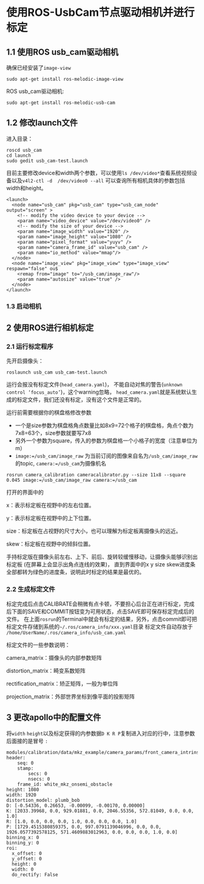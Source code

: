 # 使用ROS-UsbCam节点驱动相机并进行标定

## 1.1 使用ROS usb_cam驱动相机

确保已经安装了`image-view`

```
sudo apt-get install ros-melodic-image-view
```

ROS usb_cam驱动相机:

```
sudo apt-get install ros-melodic-usb-cam
```

## 1.2 修改launch文件

进入目录：

```
roscd usb_cam
cd launch
sudo gedit usb_cam-test.launch 
```

目前主要修改device和width两个参数，可以使用`ls /dev/video*`查看系统视频设备以及`v4l2-ctl -d  /dev/video0 --all`
可以查询所有相机具体的参数包括width和height。

```
<launch>
  <node name="usb_cam" pkg="usb_cam" type="usb_cam_node" output="screen" >
    <!-- modify the video device to your device -->
    <param name="video_device" value="/dev/video0" />
    <!-- modify the size of your device -->
    <param name="image_width" value="1920" />
    <param name="image_height" value="1080" />
    <param name="pixel_format" value="yuyv" />
    <param name="camera_frame_id" value="usb_cam" />
    <param name="io_method" value="mmap"/>
  </node>
  <node name="image_view" pkg="image_view" type="image_view" respawn="false" ou$
    <remap from="image" to="/usb_cam/image_raw"/>
    <param name="autosize" value="true" />
  </node>
</launch>
```

### 1.3 启动相机

## 2 使用ROS进行相机标定

### 2.1 运行标定程序

先开启摄像头：

```
roslaunch usb_cam usb_cam-test.launch
```

运行会报没有标定文件(`head_camera.yaml`)，
不能自动对焦的警告(`unknown control ‘focus_auto’`)，这个warning忽略，
`head_camera.yaml`就是系统默认生成的标定文件，我们还没有标定，没有这个文件是正常的。

运行前需要根据你的棋盘格修改参数

- 一个是size参数为棋盘格角点数量比如8x9=72个格子的棋盘格，角点个数为7x8=63个，size参数就要写7x8
- 另外一个参数为square，传入的参数为棋盘格一个小格子的宽度（注意单位为m）
- `image:=/usb_cam/image_raw` 为当前订阅的图像来自名为`/usb_cam/image_raw`的topic,
`camera:=/usb_cam`为摄像机名

```
rosrun camera_calibration cameracalibrator.py --size 11x8 --square 0.045 image:=/usb_cam/image_raw camera:=/usb_cam
```



打开的界面中的

x：表示标定板在视野中的左右位置。

y：表示标定板在视野中的上下位置。

size：标定板在占视野的尺寸大小，也可以理解为标定板离摄像头的远近。

skew：标定板在视野中的倾斜位置。

手持标定版在摄像头前左右、上下、前后、旋转较缓慢移动，让摄像头能够识别出标定板
(在屏幕上会显示出角点连线的效果)，
直到界面中的x y size skew进度条全部都转为绿色的进度条，说明此时标定的结果是最优的。


### 2.2 生成标定文件


标定完成后点击CALIBRATE会稍微有点卡顿，不要担心后台正在进行标定，完成后下面的SAVE和COMMIT按钮变为可用状态，点击SAVE即可保存标定完成后的文件。
在上面`rosrun`的Terminal中就会有标定的结果，另外，点击commit即可把标定文件存储到系统的`~/.ros/camera_info/xxx.yaml`目录
标定文件自动存放于 `/home/UserName/.ros/camera_info/usb_cam.yaml`

标定文件的一些参数说明：

camera_matrix：摄像头的内部参数矩阵

distortion_matrix：畸变系数矩阵

rectification_matrix：矫正矩阵，一般为单位阵

projection_matrix：外部世界坐标到像平面的投影矩阵


## 3 更改apollo中的配置文件

将`width` `height`以及标定获得的内参数据`D K R P`复制进入对应的行中，注意参数后面接的是冒号 `:`

```
modules/calibration/data/mkz_example/camera_params/front_camera_intrinsics.yaml
header:
    seq: 0
    stamp:
        secs: 0
        nsecs: 0
    frame_id: white_mkz_onsemi_obstacle
height: 1080
width: 1920
distortion_model: plumb_bob
D: [-0.54336, 0.26653, -0.00099, -0.00170, 0.00000]
K: [2033.39968, 0.0, 929.01881, 0.0, 2046.55356, 572.81049, 0.0, 0.0, 1.0]
R: [1.0, 0.0, 0.0, 0.0, 1.0, 0.0, 0.0, 0.0, 1.0]
P: [1729.4515380859375, 0.0, 997.0791139046996, 0.0, 0.0, 1926.0577392578125, 571.4609883012963, 0.0, 0.0, 0.0, 1.0, 0.0]
binning_x: 0
binning_y: 0
roi:
  x_offset: 0
  y_offset: 0
  height: 0
  width: 0
  do_rectify: False
```

